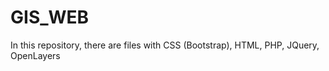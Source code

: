 GIS_WEB
=======

In this repository, there are files with CSS (Bootstrap), HTML, PHP, JQuery, OpenLayers
